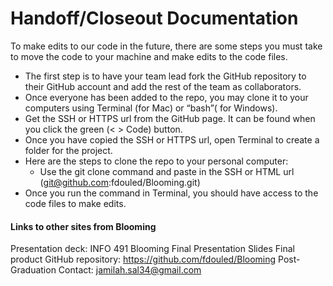 # Handoff/Closeout Documentation 
To make edits to our code in the future, there are some steps you must take to move the code to your machine and make edits to the code files. 
- The first step is to have your team lead fork the GitHub repository to their GitHub account and add the rest of the team as collaborators. 
- Once everyone has been added to the repo, you may clone it to your computers using Terminal (for Mac) or “bash”( for Windows).
- Get the SSH or HTTPS url from the GitHub page. It can be found when you click the green  (< > Code) button. 
- Once you have copied the SSH or HTTPS url, open Terminal to create a folder for the project. 
- Here are the steps to  clone the repo to your personal computer:
  - Use the git clone command and paste in the  SSH or HTML url (git@github.com:fdouled/Blooming.git) 
- Once you run the command in Terminal, you should have access to the code files to make edits. 

#### Links to other sites from Blooming 
Presentation deck: INFO 491 Blooming Final Presentation Slides
Final product
GitHub repository: https://github.com/fdouled/Blooming
Post-Graduation Contact: jamilah.sal34@gmail.com

